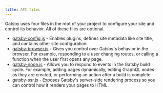 ```yaml
---
title: API files
---
```


Gatsby uses four files in the root of your project to configure your site and control its behavior. All of these files are optional.

- [gatsby-config.js](/docs/api-files-gatsby-config) - Enables plugins, defines site metadata like site title, and contains other site configuration.
- [gatsby-browser.js](/docs/api-files-gatsby-browser) - Gives you control over Gatsby's behavior in the browser. For example, responding to a user changing routes, or calling a function when the user first opens any page.
- [gatsby-node.js](/docs/api-files-gatsby-node) - Allows you to respond to events in the Gatsby build cycle. For example, adding pages dynamically, editing GraphQL nodes as they are created, or performing an action after a build is complete.
- [gatsby-ssr.js](/docs/api-files-gatsby-ssr) - Exposes Gatsby's server-side rendering process so you can control how it renders your pages to HTML.
